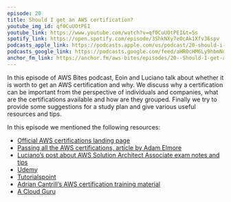 ```yaml
---
episode: 20
title: Should I get an AWS certification?
youtube_img_id: qf0CuUOtPEI
youtube_link: https://www.youtube.com/watch?v=qf0CuUOtPEI&t=5s
spotify_link: https://open.spotify.com/episode/3ShkNXy7eOcAk1Xfv36spv
podcasts_apple_link: https://podcasts.apple.com/us/podcast/20-should-i-get-an-aws-certification/id1585489017?i=1000548530635
podcasts_google_link: https://podcasts.google.com/feed/aHR0cHM6Ly9hbmNob3IuZm0vcy82YTMzMTJhMC9wb2RjYXN0L3Jzcw/episode/OWM0NDlhODUtZGJkYS00NjRiLWFiNzUtYjllOGM0M2FhMzY3?sa=X&ved=0CAUQkfYCahcKEwi4n82V7vX3AhUAAAAAHQAAAAAQAQ 
anchor_fm_link: https://anchor.fm/aws-bites/episodes/20--Should-I-get-an-AWS-certification-e1d4j31
---
```


In this episode of AWS Bites podcast, Eoin and Luciano talk about whether it is worth to get an AWS certification and why. We discuss why a certification can be important from the perspective of individuals and companies, what are the certifications available and how are they grouped. Finally we try to provide some suggestions for a study plan and give various useful resources and tips.

In this episode we mentioned the following resources:
  - [Official AWS certifications landing page](https://aws.amazon.com/certification/)
  - [Passing all the AWS certifications, article by Adam Elmore](https://adamelmore.medium.com/descent-into-cloud-madness-12-aws-certifications-in-6-weeks-965de12c626d)  
  - [Luciano’s post about AWS Solution Architect Associate exam notes and tips](https://loige.co/aws-solution-architect-associate-exam-notes-tips)
  - [Udemy](https://udemy.com)
  - [Tutorialspoint](https://www.tutorialspoint.com)
  - [Adrian Cantrill’s AWS certification training material](https://cantrill.io)
  - [A Cloud Guru](https://acloudguru.com)
